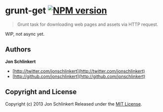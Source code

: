 # grunt-get [![NPM version](https://badge.fury.io/js/grunt-get.png)](http://badge.fury.io/js/grunt-get)

> Grunt task for downloading web pages and assets via HTTP request.

WIP, not async yet.

## Authors

**Jon Schlinkert**

+ [http://twitter.com/jonschlinkert](http://twitter.com/jonschlinkert)
+ [http://github.com/jonschlinkert](http://github.com/jonschlinkert)

## Copyright and License
Copyright (c) 2013 Jon Schlinkert
Released under the [MIT License](LICENSE-MIT).